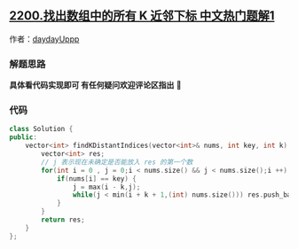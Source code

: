 ## [2200.找出数组中的所有 K 近邻下标 中文热门题解1](https://leetcode.cn/problems/find-all-k-distant-indices-in-an-array/solutions/100000/daydayuppp-shuang-zhi-zhen-yi-ci-bian-li-g7vy)

作者：[daydayUppp](https://leetcode.cn/u/daydayUppp)
### 解题思路

**具体看代码实现即可 有任何疑问欢迎评论区指出** 🍬

### 代码

```cpp
class Solution {
public:
    vector<int> findKDistantIndices(vector<int>& nums, int key, int k) {
        vector<int> res;
        // j 表示现在未确定是否能放入 res 的第一个数
        for(int i = 0 , j = 0;i < nums.size() && j < nums.size();i ++) {
            if(nums[i] == key) {
                j = max(i - k,j);
                while(j < min(i + k + 1,(int) nums.size())) res.push_back(j ++);
            }
        }
        return res;
    }
};
```